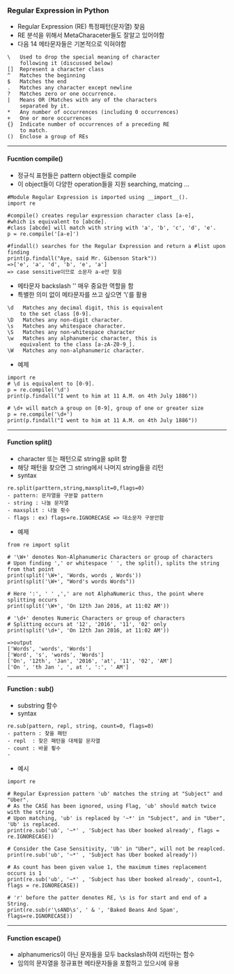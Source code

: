 ﻿### Regular Expression in Python
- Regular Expression (RE) 특정패턴(문자열) 찾음
- RE 분석을 위해서 MetaCharaceter들도 잘알고 있어야함
- 다음 14 메타문자들은 기본적으로 익혀야함
```
\   Used to drop the special meaning of character
    following it (discussed below)
[]  Represent a character class
^   Matches the beginning
$   Matches the end
.   Matches any character except newline
?   Matches zero or one occurrence.
|   Means OR (Matches with any of the characters
    separated by it.
*   Any number of occurrences (including 0 occurrences)
+   One or more occurrences
{}  Indicate number of occurrences of a preceding RE 
    to match.
()  Enclose a group of REs
```
---
#### Fucntion compile()
- 정규식 표현들은  pattern object들로 compile
- 이 object들이 다양한 operation들을 지원 searching, matcing ... 
 ```
#Module Regular Expression is imported using __import__(). 
import re 

#compile() creates regular expression character class [a-e], 
#which is equivalent to [abcde]. 
#class [abcde] will match with string with 'a', 'b', 'c', 'd', 'e'. 
p = re.compile('[a-e]') 

#findall() searches for the Regular Expression and return a #list upon finding 
print(p.findall("Aye, said Mr. Gibenson Stark")) 
=>['e', 'a', 'd', 'b', 'e', 'a']
=> case sensitive이므로 소문자 a-e만 찾음
 ```
 - 메타문자 backslash '\' 매우 중요한 역할을 함 
 - 특별한 의미 없이 메타문자를 쓰고 싶으면 '\\'를 활용
 ```
 \d   Matches any decimal digit, this is equivalent
     to the set class [0-9].
\D   Matches any non-digit character.
\s   Matches any whitespace character.
\S   Matches any non-whitespace character
\w   Matches any alphanumeric character, this is
     equivalent to the class [a-zA-Z0-9_].
\W   Matches any non-alphanumeric character.
```
- 예제
```
import re 
# \d is equivalent to [0-9]. 
p = re.compile('\d') 
print(p.findall("I went to him at 11 A.M. on 4th July 1886")) 
  
# \d+ will match a group on [0-9], group of one or greater size 
p = re.compile('\d+') 
print(p.findall("I went to him at 11 A.M. on 4th July 1886")) 

```
--- 
#### Function split()
- character 또는 패턴으로 string을 split 함
- 해당 패턴을 찾으면 그 string에서 나머지 string들을 리턴 
-  syntax
```
re.split(parttern,string,maxsplit=0,flags=0)
- pattern: 문자열을 구분할 pattern
- string : 나눌 문자열
- maxsplit : 나눌 횟수
- flags : ex) flags=re.IGNORECASE => 대소문자 구분안함
```
- 예제
```
from re import split 
  
# '\W+' denotes Non-Alphanumeric Characters or group of characters 
# Upon finding ',' or whitespace ' ', the split(), splits the string from that point 
print(split('\W+', 'Words, words , Words')) 
print(split('\W+', "Word's words Words")) 
  
# Here ':', ' ' ,',' are not AlphaNumeric thus, the point where splitting occurs 
print(split('\W+', 'On 12th Jan 2016, at 11:02 AM')) 
  
# '\d+' denotes Numeric Characters or group of characters 
# Splitting occurs at '12', '2016', '11', '02' only 
print(split('\d+', 'On 12th Jan 2016, at 11:02 AM')) 

```
```
=>output
['Words', 'words', 'Words']
['Word', 's', 'words', 'Words']
['On', '12th', 'Jan', '2016', 'at', '11', '02', 'AM']
['On ', 'th Jan ', ', at ', ':', ' AM']
```
---
#### Function : sub()
- substring 함수
- syntax
```
re.sub(pattern, repl, string, count=0, flags=0)
- pattern : 찾을 패턴
- repl  : 찾은 패턴을 대체할 문자열
- count : 바꿀 횧수
- 
```
- 예시
```
import re 
  
# Regular Expression pattern 'ub' matches the string at "Subject" and "Uber". 
# As the CASE has been ignored, using Flag, 'ub' should match twice with the string 
# Upon matching, 'ub' is replaced by '~*' in "Subject", and in "Uber", 'Ub' is replaced. 
print(re.sub('ub', '~*' , 'Subject has Uber booked already', flags = re.IGNORECASE)) 
  
# Consider the Case Sensitivity, 'Ub' in "Uber", will not be reaplced. 
print(re.sub('ub', '~*' , 'Subject has Uber booked already')) 
  
# As count has been given value 1, the maximum times replacement occurs is 1 
print(re.sub('ub', '~*' , 'Subject has Uber booked already', count=1, flags = re.IGNORECASE)) 
  
# 'r' before the patter denotes RE, \s is for start and end of a String. 
print(re.sub(r'\sAND\s', ' & ', 'Baked Beans And Spam', flags=re.IGNORECASE)) 

```
---
#### Function escape() 
- alphanumerics이 아닌 문자들을 모두 backslash하여 리턴하는 함수
- 임의의 문자열을 정규표현 메타문자들을 포함하고 있으시에 유용
